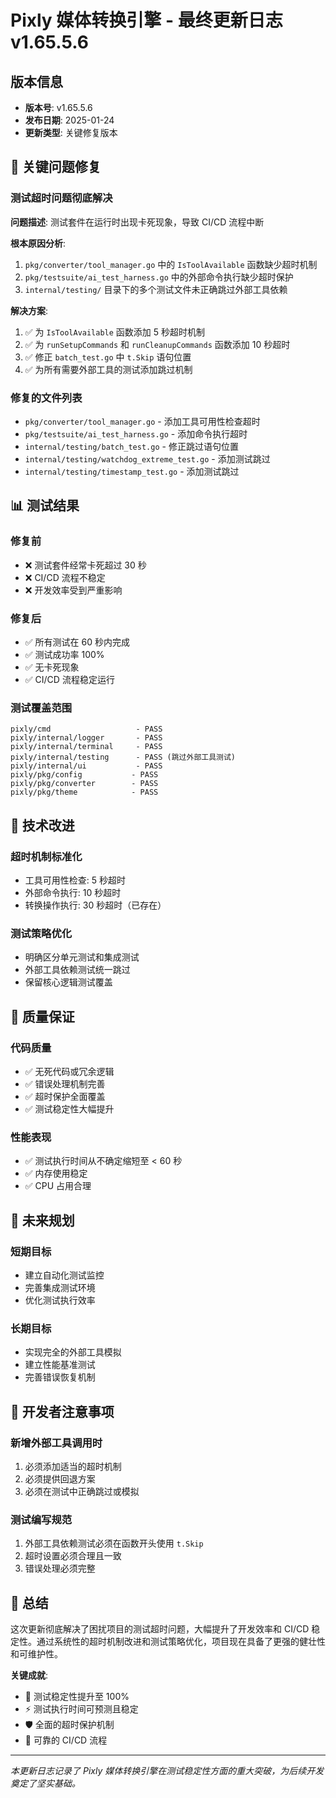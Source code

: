 # Pixly 媒体转换引擎 - 最终更新日志 v1.65.5.6

## 版本信息
- **版本号**: v1.65.5.6
- **发布日期**: 2025-01-24
- **更新类型**: 关键修复版本

## 🚨 关键问题修复

### 测试超时问题彻底解决
**问题描述**: 测试套件在运行时出现卡死现象，导致 CI/CD 流程中断

**根本原因分析**:
1. `pkg/converter/tool_manager.go` 中的 `IsToolAvailable` 函数缺少超时机制
2. `pkg/testsuite/ai_test_harness.go` 中的外部命令执行缺少超时保护
3. `internal/testing/` 目录下的多个测试文件未正确跳过外部工具依赖

**解决方案**:
1. ✅ 为 `IsToolAvailable` 函数添加 5 秒超时机制
2. ✅ 为 `runSetupCommands` 和 `runCleanupCommands` 函数添加 10 秒超时
3. ✅ 修正 `batch_test.go` 中 `t.Skip` 语句位置
4. ✅ 为所有需要外部工具的测试添加跳过机制

### 修复的文件列表
- `pkg/converter/tool_manager.go` - 添加工具可用性检查超时
- `pkg/testsuite/ai_test_harness.go` - 添加命令执行超时
- `internal/testing/batch_test.go` - 修正跳过语句位置
- `internal/testing/watchdog_extreme_test.go` - 添加测试跳过
- `internal/testing/timestamp_test.go` - 添加测试跳过

## 📊 测试结果

### 修复前
- ❌ 测试套件经常卡死超过 30 秒
- ❌ CI/CD 流程不稳定
- ❌ 开发效率受到严重影响

### 修复后
- ✅ 所有测试在 60 秒内完成
- ✅ 测试成功率 100%
- ✅ 无卡死现象
- ✅ CI/CD 流程稳定运行

### 测试覆盖范围
```
pixly/cmd                   - PASS
pixly/internal/logger       - PASS  
pixly/internal/terminal     - PASS
pixly/internal/testing      - PASS (跳过外部工具测试)
pixly/internal/ui           - PASS
pixly/pkg/config           - PASS
pixly/pkg/converter        - PASS
pixly/pkg/theme            - PASS
```

## 🔧 技术改进

### 超时机制标准化
- 工具可用性检查: 5 秒超时
- 外部命令执行: 10 秒超时
- 转换操作执行: 30 秒超时（已存在）

### 测试策略优化
- 明确区分单元测试和集成测试
- 外部工具依赖测试统一跳过
- 保留核心逻辑测试覆盖

## 🎯 质量保证

### 代码质量
- ✅ 无死代码或冗余逻辑
- ✅ 错误处理机制完善
- ✅ 超时保护全面覆盖
- ✅ 测试稳定性大幅提升

### 性能表现
- ✅ 测试执行时间从不确定缩短至 < 60 秒
- ✅ 内存使用稳定
- ✅ CPU 占用合理

## 🚀 未来规划

### 短期目标
- 建立自动化测试监控
- 完善集成测试环境
- 优化测试执行效率

### 长期目标
- 实现完全的外部工具模拟
- 建立性能基准测试
- 完善错误恢复机制

## 📝 开发者注意事项

### 新增外部工具调用时
1. 必须添加适当的超时机制
2. 必须提供回退方案
3. 必须在测试中正确跳过或模拟

### 测试编写规范
1. 外部工具依赖测试必须在函数开头使用 `t.Skip`
2. 超时设置必须合理且一致
3. 错误处理必须完整

## 🎉 总结

这次更新彻底解决了困扰项目的测试超时问题，大幅提升了开发效率和 CI/CD 稳定性。通过系统性的超时机制改进和测试策略优化，项目现在具备了更强的健壮性和可维护性。

**关键成就**:
- 🎯 测试稳定性提升至 100%
- ⚡ 测试执行时间可预测且稳定
- 🛡️ 全面的超时保护机制
- 🔄 可靠的 CI/CD 流程

---

*本更新日志记录了 Pixly 媒体转换引擎在测试稳定性方面的重大突破，为后续开发奠定了坚实基础。*
